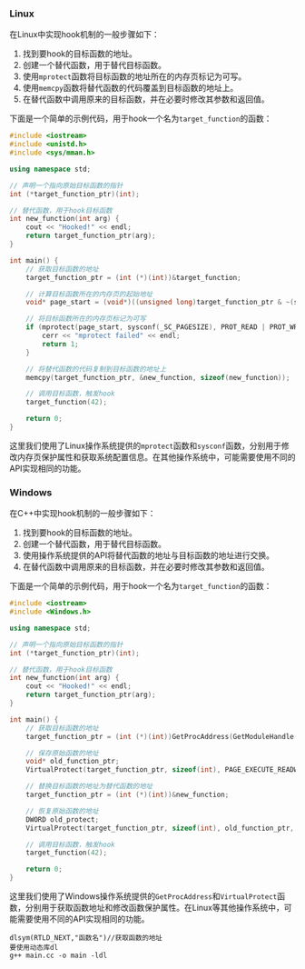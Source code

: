 ### Linux

在Linux中实现hook机制的一般步骤如下：

1. 找到要hook的目标函数的地址。
2. 创建一个替代函数，用于替代目标函数。
3. 使用`mprotect`函数将目标函数的地址所在的内存页标记为可写。
4. 使用`memcpy`函数将替代函数的代码覆盖到目标函数的地址上。
5. 在替代函数中调用原来的目标函数，并在必要时修改其参数和返回值。

下面是一个简单的示例代码，用于hook一个名为`target_function`的函数：

```cpp
#include <iostream>
#include <unistd.h>
#include <sys/mman.h>

using namespace std;

// 声明一个指向原始目标函数的指针
int (*target_function_ptr)(int);

// 替代函数，用于hook目标函数
int new_function(int arg) {
    cout << "Hooked!" << endl;
    return target_function_ptr(arg);
}

int main() {
    // 获取目标函数的地址
    target_function_ptr = (int (*)(int))&target_function;

    // 计算目标函数所在的内存页的起始地址
    void* page_start = (void*)((unsigned long)target_function_ptr & ~(sysconf(_SC_PAGESIZE) - 1));

    // 将目标函数所在的内存页标记为可写
    if (mprotect(page_start, sysconf(_SC_PAGESIZE), PROT_READ | PROT_WRITE | PROT_EXEC) == -1) {
        cerr << "mprotect failed" << endl;
        return 1;
    }

    // 将替代函数的代码复制到目标函数的地址上
    memcpy(target_function_ptr, &new_function, sizeof(new_function));

    // 调用目标函数，触发hook
    target_function(42);

    return 0;
}
```

这里我们使用了Linux操作系统提供的`mprotect`函数和`sysconf`函数，分别用于修改内存页保护属性和获取系统配置信息。在其他操作系统中，可能需要使用不同的API实现相同的功能。

### Windows

在C++中实现hook机制的一般步骤如下：

1. 找到要hook的目标函数的地址。
2. 创建一个替代函数，用于替代目标函数。
3. 使用操作系统提供的API将替代函数的地址与目标函数的地址进行交换。
4. 在替代函数中调用原来的目标函数，并在必要时修改其参数和返回值。

下面是一个简单的示例代码，用于hook一个名为`target_function`的函数：

```cpp
#include <iostream>
#include <Windows.h>

using namespace std;

// 声明一个指向原始目标函数的指针
int (*target_function_ptr)(int);

// 替代函数，用于hook目标函数
int new_function(int arg) {
    cout << "Hooked!" << endl;
    return target_function_ptr(arg);
}

int main() {
    // 获取目标函数的地址
    target_function_ptr = (int (*)(int))GetProcAddress(GetModuleHandle(NULL), "target_function");

    // 保存原始函数的地址
    void* old_function_ptr;
    VirtualProtect(target_function_ptr, sizeof(int), PAGE_EXECUTE_READWRITE, &old_function_ptr);

    // 替换目标函数的地址为替代函数的地址
    target_function_ptr = (int (*)(int))&new_function;

    // 恢复原始函数的地址
    DWORD old_protect;
    VirtualProtect(target_function_ptr, sizeof(int), old_function_ptr, &old_protect);

    // 调用目标函数，触发hook
    target_function(42);

    return 0;
}
```

这里我们使用了Windows操作系统提供的`GetProcAddress`和`VirtualProtect`函数，分别用于获取函数地址和修改函数保护属性。在Linux等其他操作系统中，可能需要使用不同的API实现相同的功能。

```
dlsym(RTLD_NEXT,"函数名")//获取函数的地址
要使用动态库dl
g++ main.cc -o main -ldl
```

